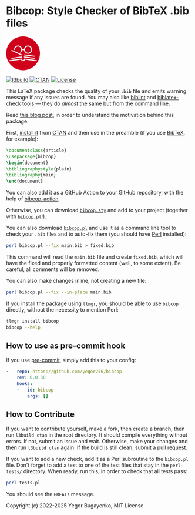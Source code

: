 # Bibcop: Style Checker of BibTeX .bib files

![bibcop logo](bibcop-logo.png)

[![l3build](https://github.com/yegor256/bibcop/actions/workflows/l3build.yml/badge.svg)](https://github.com/yegor256/bibcop/actions/workflows/l3build.yml)
[![CTAN](https://img.shields.io/ctan/v/bibcop)](https://ctan.org/pkg/bibcop)
[![License](https://img.shields.io/badge/license-MIT-green.svg)](https://github.com/yegor256/bibcop/blob/master/LICENSE.txt)

This LaTeX package checks the quality of your `.bib` file and
emits warning message if any issues are found. You may also like
[biblint](https://github.com/Kingsford-Group/biblint) and
[biblatex-check](https://github.com/pezmc/biblatex-check) tools —
they do _almost_ the same but from the command line.

Read [this blog post][BLOG], in order to understand
the motivation behind this package.

First, [install it][INSTALL] from [CTAN](https://ctan.org/pkg/bibcop)
and then use in the preamble
(if you use [BibTeX](http://www.bibtex.org/), for example):

```tex
\documentclass{article}
\usepackage{bibcop}
\begin{document}
\bibliographystyle{plain}
\bibliography{main}
\end{document}
```

You can also add it as a GitHub Action to your
GitHub repository, with the help of
[bibcop-action](https://github.com/yegor256/bibcop-action).

Otherwise, you can download
[`bibcop.sty`](https://yegor256.github.io/bibcop/bibcop.sty)
and add to your project (together with
[`bibcop.pl`](https://yegor256.github.io/bibcop/bibcop.pl)!).

You can also download
[`bibcop.pl`](https://yegor256.github.io/bibcop/bibcop.pl)
and use it as a command line tool
to check your `.bib` files and to auto-fix them
(you should have [Perl](https://www.perl.org) installed):

```bash
perl bibcop.pl --fix main.bib > fixed.bib
```

This command will read the `main.bib` file and
create `fixed.bib`, which will have the fixed and properly
formatted content (well, to some extent).
Be careful, all comments will be removed.

You can also make changes inline, not creating a new file:

```bash
perl bibcop.pl --fix --in-place main.bib
```

If you install the package using
[`tlmgr`](https://www.tug.org/texlive/tlmgr.html),
you should be able to use `bibcop` directly, without the
necessity to mention Perl:

```bash
tlmgr install bibcop
bibcop --help
```

## How to use as pre-commit hook

If you use [pre-commit], simply add this to your config:

```yaml
-   repo: https://github.com/yegor256/bibcop
    rev: 0.0.30
    hooks:
    -   id: bibcop
        args: []
```

## How to Contribute

If you want to contribute yourself, make a fork, then create a branch,
then run `l3build ctan` in the root directory. It should compile
everything without errors. If not, submit an issue and wait.
Otherwise, make your changes and then run `l3build ctan` again.
If the build is still clean, submit a pull request.

If you want to add a new check, add it as a Perl subroutine
to the `bibcop.pl` file. Don't forget to add a test to one of the test
files that stay in the `perl-tests/` directory.
When ready, run this, in order to check that all tests pass:

```bash
perl tests.pl
```

You should see the `GREAT!` message.

Copyright (c) 2022-2025 Yegor Bugayenko, MIT License

[BLOG]: https://www.yegor256.com/2023/09/05/style-checker-for-bibtex-files.html
[INSTALL]: https://en.wikibooks.org/wiki/LaTeX/Installing_Extra_Packages
[pre-commit]: https://pre-commit.com/
